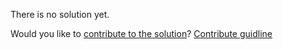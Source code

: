 
There is no solution yet.

Would you like to [contribute to the solution](https://github.com/BFEdev/BFE.dev-solutions/blob/main/quiz/parseInt-2_en.md)? [Contribute guidline](https://github.com/BFEdev/BFE.dev-solutions#how-to-contribute)
